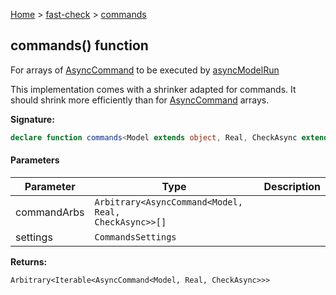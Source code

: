 [Home](/) &gt; [fast-check](../fast-check.md) &gt; [commands](commands_2.md)

## commands() function

For arrays of [AsyncCommand](AsyncCommand.md) to be executed by [asyncModelRun](asyncModelRun.md)

This implementation comes with a shrinker adapted for commands. It should shrink more efficiently than  for [AsyncCommand](AsyncCommand.md) arrays.

<b>Signature:</b>

```typescript
declare function commands<Model extends object, Real, CheckAsync extends boolean>(commandArbs: Arbitrary<AsyncCommand<Model, Real, CheckAsync>>[], settings?: CommandsSettings): Arbitrary<Iterable<AsyncCommand<Model, Real, CheckAsync>>>;
```

#### Parameters

|  Parameter | Type | Description |
|  --- | --- | --- |
|  commandArbs | <code>Arbitrary&lt;AsyncCommand&lt;Model, Real, CheckAsync&gt;&gt;[]</code> |  |
|  settings | <code>CommandsSettings</code> |  |

<b>Returns:</b>

`Arbitrary<Iterable<AsyncCommand<Model, Real, CheckAsync>>>`

